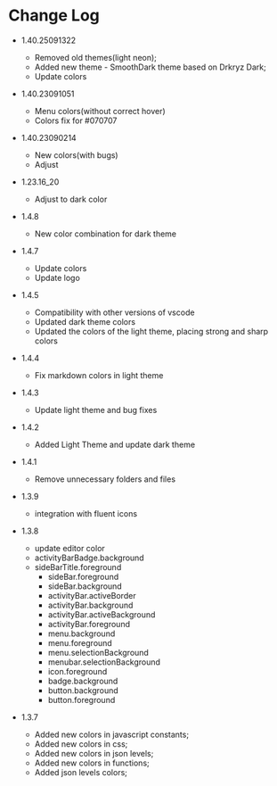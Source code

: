 # Change Log
* 1.40.25091322
  - Removed old themes(light neon);
  - Added new theme - SmoothDark theme based on Drkryz Dark;
  - Update colors

* 1.40.23091051
  - Menu colors(without correct hover)
  - Colors fix for #070707

* 1.40.23090214
  - New colors(with bugs)
  - Adjust

* 1.23.16_20
  - Adjust to dark color

* 1.4.8
  - New color combination for dark theme

* 1.4.7
  - Update colors
  - Update logo

* 1.4.5
  - Compatibility with other versions of vscode
  - Updated dark theme colors
  - Updated the colors of the light theme, placing strong and sharp colors

* 1.4.4
  - Fix markdown colors in light theme

* 1.4.3
  - Update light theme and bug fixes

* 1.4.2
	- Added Light Theme and update dark theme

* 1.4.1 
	- Remove unnecessary folders and files

* 1.3.9
	- integration with fluent icons


* 1.3.8
  - update editor color
  - activityBarBadge.background
  - sideBarTitle.foreground
	- sideBar.foreground
	- sideBar.background
	- activityBar.activeBorder
	- activityBar.background
	- activityBar.activeBackground
	- activityBar.foreground
	- menu.background
	- menu.foreground
	- menu.selectionBackground
	- menubar.selectionBackground
	- icon.foreground
	- badge.background
	- button.background
	- button.foreground


* 1.3.7
  - Added new colors in javascript constants;
  - Added new colors in css;
  - Added new colors in json levels; 
  - Added new colors in functions;
  - Added json levels colors;